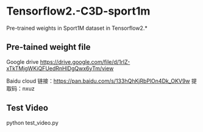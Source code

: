 # Tensorflow2.-C3D-sport1m
Pre-trained weights in Sport1M dataset in Tensorflow2.*

## Pre-tained weight file

Google drive
https://drive.google.com/file/d/1rlZ-xTkTMjgWKiQFUedRnHlDgQwx6yTm/view

Baidu cloud
链接：https://pan.baidu.com/s/133hQhKjRbPlOn4Dk_OKV9w 
提取码：nxuz

## Test Video
python test_video.py
